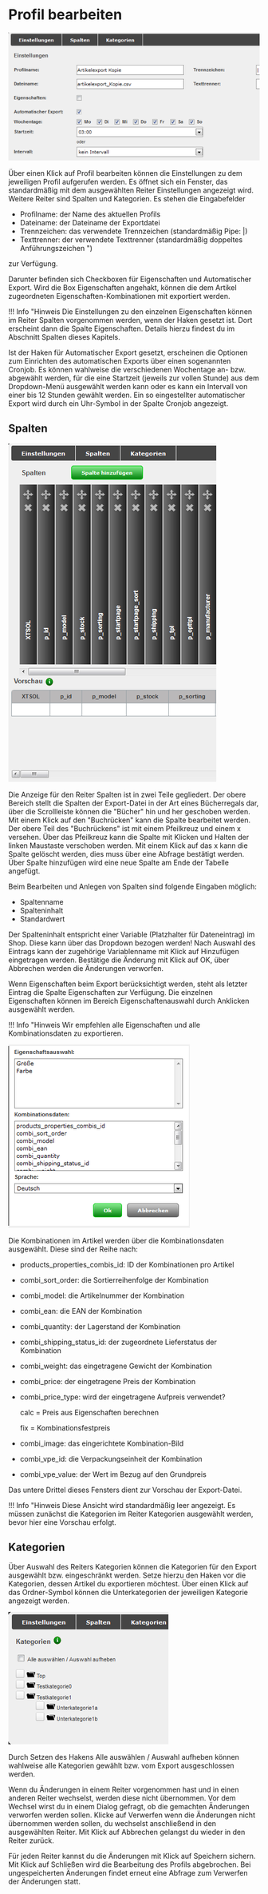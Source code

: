 # Profil bearbeiten 

![](Bilder/Abb108_Artikelexport_ProfilBearbeiten.png "Artikelexport - Profil bearbeiten")

Über einen Klick auf Profil bearbeiten können die Einstellungen zu dem jeweiligen Profil aufgerufen werden. Es öffnet sich ein Fenster, das standardmäßig mit dem ausgewählten Reiter Einstellungen angezeigt wird. Weitere Reiter sind Spalten und Kategorien. Es stehen die Eingabefelder

-   Profilname: der Name des aktuellen Profils
-   Dateiname: der Dateiname der Exportdatei
-   Trennzeichen: das verwendete Trennzeichen \(standardmäßig Pipe: \|\)
-   Texttrenner: der verwendete Texttrenner \(standardmäßig doppeltes Anführungszeichen "\)

zur Verfügung.

Darunter befinden sich Checkboxen für Eigenschaften und Automatischer Export. Wird die Box Eigenschaften angehakt, können die dem Artikel zugeordneten Eigenschaften-Kombinationen mit exportiert werden.

!!! Info "Hinweis
	 Die Einstellungen zu den einzelnen Eigenschaften können im Reiter Spalten vorgenommen werden, wenn der Haken gesetzt ist. Dort erscheint dann die Spalte Eigenschaften. Details hierzu findest du im Abschnitt Spalten dieses Kapitels.

Ist der Haken für Automatischer Export gesetzt, erscheinen die Optionen zum Einrichten des automatischen Exports über einen sogenannten Cronjob. Es können wahlweise die verschiedenen Wochentage an- bzw. abgewählt werden, für die eine Startzeit \(jeweils zur vollen Stunde\) aus dem Dropdown-Menü ausgewählt werden kann oder es kann ein Intervall von einer bis 12 Stunden gewählt werden. Ein so eingestellter automatischer Export wird durch ein Uhr-Symbol in der Spalte Cronjob angezeigt.

## Spalten 

![](Bilder/Abb109_Artikelexport_ProfilBearbeiten.png "Artikelexport - Profil bearbeiten")

Die Anzeige für den Reiter Spalten ist in zwei Teile gegliedert. Der obere Bereich stellt die Spalten der Export-Datei in der Art eines Bücherregals dar, über die Scrollleiste können die "Bücher" hin und her geschoben werden. Mit einem Klick auf den "Buchrücken" kann die Spalte bearbeitet werden. Der obere Teil des "Buchrückens" ist mit einem Pfeilkreuz und einem x versehen. Über das Pfeilkreuz kann die Spalte mit Klicken und Halten der linken Maustaste verschoben werden. Mit einem Klick auf das x kann die Spalte gelöscht werden, dies muss über eine Abfrage bestätigt werden. Über Spalte hinzufügen wird eine neue Spalte am Ende der Tabelle angefügt.

Beim Bearbeiten und Anlegen von Spalten sind folgende Eingaben möglich:

-   Spaltenname
-   Spalteninhalt
-   Standardwert

Der Spalteninhalt entspricht einer Variable \(Platzhalter für Dateneintrag\) im Shop. Diese kann über das Dropdown bezogen werden! Nach Auswahl des Eintrags kann der zugehörige Variablenname mit Klick auf Hinzufügen eingetragen werden. Bestätige die Änderung mit Klick auf OK, über Abbrechen werden die Änderungen verworfen.

Wenn Eigenschaften beim Export berücksichtigt werden, steht als letzter Eintrag die Spalte Eigenschaften zur Verfügung. Die einzelnen Eigenschaften können im Bereich Eigenschaftenauswahl durch Anklicken ausgewählt werden.

!!! Info "Hinweis
	 Wir empfehlen alle Eigenschaften und alle Kombinationsdaten zu exportieren.

![](Bilder/Abb110_BearbeitenDerSpalteEigenschaften.png "Bearbeiten der Spalte Eigenschaften")

Die Kombinationen im Artikel werden über die Kombinationsdaten ausgewählt. Diese sind der Reihe nach:

-   products\_properties\_combis\_id: ID der Kombinationen pro Artikel
-   combi\_sort\_order: die Sortierreihenfolge der Kombination
-   combi\_model: die Artikelnummer der Kombination
-   combi\_ean: die EAN der Kombination
-   combi\_quantity: der Lagerstand der Kombination
-   combi\_shipping\_status\_id: der zugeordnete Lieferstatus der Kombination
-   combi\_weight: das eingetragene Gewicht der Kombination
-   combi\_price: der eingetragene Preis der Kombination
-   combi\_price\_type: wird der eingetragene Aufpreis verwendet?

    calc = Preis aus Eigenschaften berechnen

    fix = Kombinationsfestpreis

-   combi\_image: das eingerichtete Kombination-Bild
-   combi\_vpe\_id: die Verpackungseinheit der Kombination
-   combi\_vpe\_value: der Wert im Bezug auf den Grundpreis

Das untere Drittel dieses Fensters dient zur Vorschau der Export-Datei.

!!! Info "Hinweis
	 Diese Ansicht wird standardmäßig leer angezeigt. Es müssen zunächst die Kategorien im Reiter Kategorien ausgewählt werden, bevor hier eine Vorschau erfolgt.

## Kategorien 

Über Auswahl des Reiters Kategorien können die Kategorien für den Export ausgewählt bzw. eingeschränkt werden. Setze hierzu den Haken vor die Kategorien, dessen Artikel du exportieren möchtest. Über einen Klick auf das Ordner-Symbol können die Unterkategorien der jeweiligen Kategorie angezeigt werden.

![](Bilder/Abb111_Artikelexport_ProfilBearbeiten.png "Artikelexport - Profil bearbeiten")

Durch Setzen des Hakens Alle auswählen / Auswahl aufheben können wahlweise alle Kategorien gewählt bzw. vom Export ausgeschlossen werden.

Wenn du Änderungen in einem Reiter vorgenommen hast und in einen anderen Reiter wechselst, werden diese nicht übernommen. Vor dem Wechsel wirst du in einem Dialog gefragt, ob die gemachten Änderungen verworfen werden sollen. Klicke auf Verwerfen wenn die Änderungen nicht übernommen werden sollen, du wechselst anschließend in den ausgewählten Reiter. Mit Klick auf Abbrechen gelangst du wieder in den Reiter zurück.

Für jeden Reiter kannst du die Änderungen mit Klick auf Speichern sichern. Mit Klick auf Schließen wird die Bearbeitung des Profils abgebrochen. Bei ungespeicherten Änderungen findet erneut eine Abfrage zum Verwerfen der Änderungen statt.



